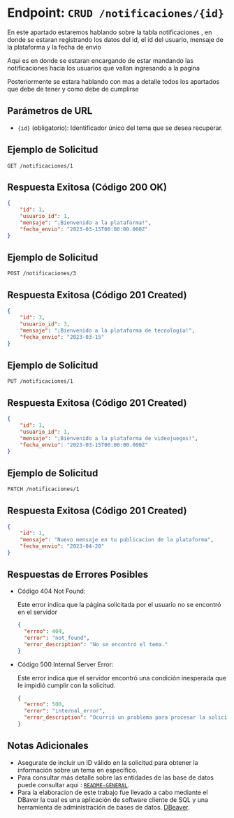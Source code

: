 # Endpoint: `CRUD /notificaciones/{id}`

En este apartado estaremos hablando sobre la tabla notificaciones , en donde se estaran registrando los datos del id, el id del usuario, mensaje de la plataforma y la fecha de envio

Aqui es en donde se estaran encargando de estar mandando las notificaciones hacia los usuarios que vallan ingresando a la pagina

Posteriormente se estara hablando con mas a detalle todos los apartados que debe de tener y como debe de cumplirse

## Parámetros de URL
- `{id}` (obligatorio): Identificador único del tema que se desea recuperar.

## Ejemplo de Solicitud
```http
GET /notificaciones/1
```

## Respuesta Exitosa (Código 200 OK)
```json
{
    "id": 1,
    "usuario_id": 1,
    "mensaje": "¡Bienvenido a la plataforma!",
    "fecha_envio": "2023-03-15T00:00:00.000Z"
}
```

## Ejemplo de Solicitud
```http
POST /notificaciones/3
```

## Respuesta Exitosa (Código 201 Created)
```json
{
    "id": 3,
    "usuario_id": 3,
    "mensaje": "¡Bienvenido a la plataforma de tecnología!",
    "fecha_envio": "2023-03-15"
}
```

## Ejemplo de Solicitud
```http
PUT /notificaciones/1
```

## Respuesta Exitosa (Código 201 Created)
```json
{
    "id": 1,
    "usuario_id": 1,
    "mensaje": "¡Bienvenido a la plataforma de videojuegos!",
    "fecha_envio": "2023-03-15T00:00:00.000Z"
}
```

## Ejemplo de Solicitud
```http
PATCH /notificaciones/1
```

## Respuesta Exitosa (Código 201 Created)
```json
{
    "id": 1,
    "mensaje": "Nuevo mensaje en tu publicacion de la plataforma",
    "fecha_envio": "2023-04-20"
}
```
## Respuestas de Errores Posibles
- Código 404 Not Found:

  Este error indica que la página solicitada por el usuario no se encontró en el servidor
  ```json
  {
    "errno": 404,
    "error": "not_found",
    "error_description": "No se encontró el tema."
  }
  ```

- Código 500 Internal Server Error:

  Este error indica que el servidor encontró una condición inesperada que le impidió cumplir con la solicitud.
  ```json
  {
    "errno": 500,
    "error": "internal_error",
    "error_description": "Ocurrió un problema para procesar la solicitud"
  }
  ``` 

## Notas Adicionales

- Asegurate de incluir un ID válido en la solicitud para obtener la información
  sobre un tema en específico.
- Para consultar más detalle sobre las entidades de las base de datos puede consultar aqui : [`README-GENERAL`](../../README.md).
- Para la elaboracion de este trabajo fue llevado a cabo mediante el DBaver la cual es una aplicación de software cliente de SQL y una herramienta de administración de bases de datos. [DBeaver](https://dbeaver.io).